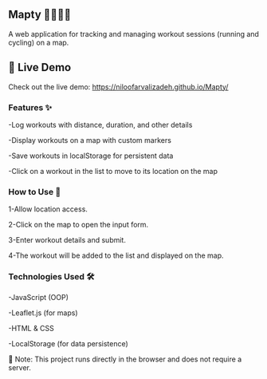 ## Mapty 🏃‍♂️🚴‍♀️

A web application for tracking and managing workout sessions (running and cycling) on a map.

## 🚀 Live Demo  

Check out the live demo: https://niloofarvalizadeh.github.io/Mapty/

### **Features** ✨

-Log workouts with distance, duration, and other details

-Display workouts on a map with custom markers

-Save workouts in localStorage for persistent data
    
-Click on a workout in the list to move to its location on the map

### How to Use 🚀

1-Allow location access.

2-Click on the map to open the input form.

3-Enter workout details and submit.

4-The workout will be added to the list and displayed on the map.

### **Technologies Used** 🛠

-JavaScript (OOP)

-Leaflet.js (for maps)

-HTML & CSS

-LocalStorage (for data persistence)

📌 Note: This project runs directly in the browser and does not require a server.

